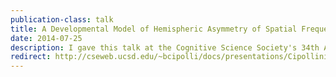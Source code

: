 ```yaml
---
publication-class: talk
title: A Developmental Model of Hemispheric Asymmetry of Spatial Frequencies
date: 2014-07-25
description: I gave this talk at the Cognitive Science Society's 34th Annual meeting. It describes the <a href="{{ '/academia/projects/differential-encoding/' | prepend:site.baseurl }}">differential encoding model</a>, which explains how the two sides of the brain "see" differently through a connectivity difference in visual cortex. We show here that this connectivity difference can arise through typical development if, as postulated elsewhere, the right visual cortex begins maturing earlier than the left visual cortex.
redirect: http://cseweb.ucsd.edu/~bcipolli/docs/presentations/Cipollini_Cottrell_COGSCI_2014_Slides.pdf
---
```

